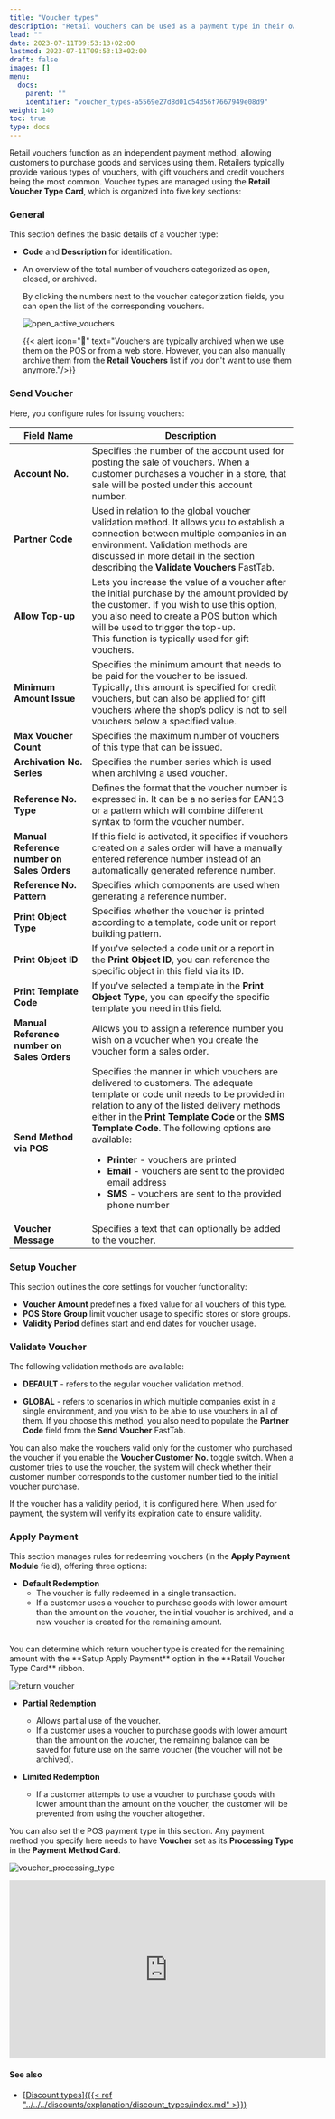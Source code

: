 ```yaml
---
title: "Voucher types"
description: "Retail vouchers can be used as a payment type in their own right, so the owner of the voucher can use them to purchase various goods and services."
lead: ""
date: 2023-07-11T09:53:13+02:00
lastmod: 2023-07-11T09:53:13+02:00
draft: false
images: []
menu:
  docs:
    parent: ""
    identifier: "voucher_types-a5569e27d8d01c54d56f7667949e08d9"
weight: 140
toc: true
type: docs
---
```


Retail vouchers function as an independent payment method, allowing customers to purchase goods and services using them. Retailers typically provide various types of vouchers, with gift vouchers and credit vouchers being the most common. Voucher types are managed using the **Retail Voucher Type Card**, which is organized into five key sections:

### General      

  This section defines the basic details of a voucher type:     

  - **Code** and **Description** for identification.
  - An overview of the total number of vouchers categorized as open, closed, or archived.      

    By clicking the numbers next to the voucher categorization fields, you can open the list of the corresponding vouchers. 

    ![open_active_vouchers](Images/open_active_vouchers.PNG)

    {{< alert icon="📝" text="Vouchers are typically archived when we use them on the POS or from a web store. However, you can also manually archive them from the <b>Retail Vouchers</b> list if you don't want to use them anymore."/>}}

### Send Voucher      

Here, you configure rules for issuing vouchers:

  | Field Name      | Description |
  | ----------- | ----------- | 
  | **Account No.** | Specifies the number of the account used for posting the sale of vouchers. When a customer purchases a voucher in a store, that sale will be posted under this account number. |
  | **Partner Code** | Used in relation to the global voucher validation method. It allows you to establish a connection between multiple companies in an environment. Validation methods are discussed in more detail in the section describing the **Validate Vouchers** FastTab. |
  | **Allow Top-up** | Lets you increase the value of a voucher after the initial purchase by the amount provided by the customer. If you wish to use this option, you also need to create a POS button which will be used to trigger the top-up. </br> This function is typically used for gift vouchers. |
  | **Minimum Amount Issue** | Specifies the minimum amount that needs to be paid for the voucher to be issued. </br> Typically, this amount is specified for credit vouchers, but can also be applied for gift vouchers where the shop’s policy is not to sell vouchers below a specified value. |
  | **Max Voucher Count** | Specifies the maximum number of vouchers of this type that can be issued. | 
  | **Archivation No. Series**  | Specifies the number series which is used when archiving a used voucher.  | 
  | **Reference No. Type**   | Defines the format that the voucher number is expressed in. It can be a no series for EAN13 or a pattern which will combine different syntax to form the voucher number. | 
  | **Manual Reference number on Sales Orders** | If this field is activated, it specifies if vouchers created on a sales order will have a manually entered reference number instead of an automatically generated reference number. | 
  | **Reference No. Pattern** | Specifies which components are used when generating a reference number. | 
  | **Print Object Type** | Specifies whether the voucher is printed according to a template, code unit or report building pattern. | 
  | **Print Object ID** | If you've selected a code unit or a report in the **Print Object ID**, you can reference the specific object in this field via its ID. |
  | **Print Template Code** | If you've selected a template in the **Print Object Type**, you can specify the specific template you need in this field. |
  | **Manual Reference number on Sales Orders** | Allows you to assign a reference number you wish on a voucher when you create the voucher form a sales order. | 
  | **Send Method via POS** | Specifies the manner in which vouchers are delivered to customers. The adequate template or code unit needs to be provided in relation to any of the listed delivery methods either in the **Print Template Code** or the **SMS Template Code**. The following options are available: <ul> <li> **Printer** - vouchers are printed </li> <li>**Email** - vouchers are sent to the provided email address</li> <li>**SMS** - vouchers are sent to the provided phone number </li> </ul> | 
  | **Voucher Message** | Specifies a text that can optionally be added to the voucher. | 


### Setup Voucher     

  This section outlines the core settings for voucher functionality:

  - **Voucher Amount** predefines a fixed value for all vouchers of this type.
  - **POS Store Group** limit voucher usage to specific stores or store groups.
  - **Validity Period** defines start and end dates for voucher usage.


### Validate Voucher     

The following validation methods are available:

- **DEFAULT** - refers to the regular voucher validation method.

- **GLOBAL** - refers to scenarios in which multiple companies exist in a single environment, and you wish to be able to use vouchers in all of them. If you choose this method, you also need to populate the **Partner Code** field from the **Send Voucher** FastTab.

You can also make the vouchers valid only for the customer who purchased the voucher if you enable the **Voucher Customer No.** toggle switch. When a customer tries to use the voucher, the system will check whether their customer number corresponds to the customer number tied to the initial voucher purchase. 

If the voucher has a validity period, it is configured here. When used for payment, the system will verify its expiration date to ensure validity.


### Apply Payment      

This section manages rules for redeeming vouchers (in the **Apply Payment Module** field), offering three options:

  - **Default Redemption**      
    - The voucher is fully redeemed in a single transaction. 
    - If a customer uses a voucher to purchase goods with lower amount than the amount on the voucher, the initial voucher is archived, and a new voucher is created for the remaining amount.       
  </br>
    You can determine which return voucher type is created for the remaining amount with the **Setup Apply Payment** option in the **Retail Voucher Type Card** ribbon.     

  ![return_voucher](Images/return_voucher.PNG)

  - **Partial Redemption**       
    - Allows partial use of the voucher. 
    - If a customer uses a voucher to purchase goods with lower amount than the amount on the voucher, the remaining balance can be saved for future use on the same voucher (the voucher will not be archived).

  - **Limited Redemption**
    - If a customer attempts to use a voucher to purchase goods with lower amount than the amount on the voucher, the customer will be prevented from using the voucher altogether.

You can also set the POS payment type in this section. Any payment method you specify here needs to have **Voucher** set as its **Processing Type** in the **Payment Method Card**.

  ![voucher_processing_type](Images/voucher_processing_type.PNG)

<iframe width="560" height="315" src="https://www.youtube.com/embed/ZPpyT5wZDhc" title="YouTube video player" frameborder="0" allow="accelerometer; autoplay; clipboard-write; encrypted-media; gyroscope; picture-in-picture; web-share" allowfullscreen></iframe>

#### See also

- [<ins>Discount types<ins>]({{< ref "../../../discounts/explanation/discount_types/index.md" >}})
